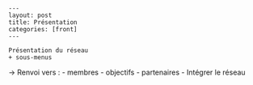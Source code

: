     ---
    layout: post
    title: Présentation
    categories: [front]
    --- 
    
    Présentation du réseau
    + sous-menus
    
->  Renvoi vers :   - membres
                    - objectifs
                    - partenaires
                    - Intégrer le réseau
